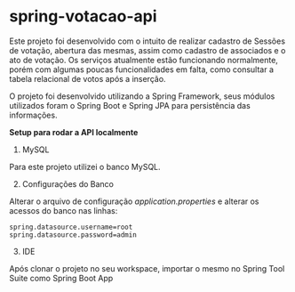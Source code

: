 # spring-votacao-api

Este projeto foi desenvolvido com o intuito de realizar cadastro de Sessões de votação, abertura das mesmas, assim como cadastro de associados e o ato de votação.
Os serviços atualmente estão funcionando normalmente, porém com algumas poucas funcionalidades em falta, como consultar a tabela relacional de votos após a inserção.

O projeto foi desenvolvido utilizando a Spring Framework, seus módulos utilizados foram o Spring Boot e Spring JPA para persistência das informações.

**Setup para rodar a API localmente**


1. MySQL

Para este projeto utilizei o banco MySQL.


2. Configurações do Banco

Alterar o arquivo de configuração *application.properties* e alterar os acessos do banco nas linhas:

```
spring.datasource.username=root
spring.datasource.password=admin
```

3. IDE


Após clonar o projeto no seu workspace, importar o mesmo no Spring Tool Suite como Spring Boot App
